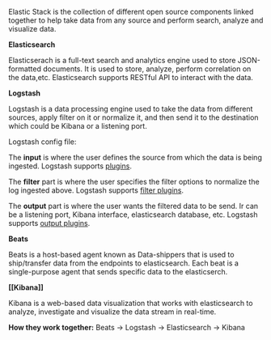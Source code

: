 Elastic Stack is the collection of different open source components linked together to help take data from any source and perform search, analyze and visualize data.

**Elasticsearch**

Elasticserach is a full-text search and analytics engine used to store JSON-formatted documents. It is used to store, analyze, perform correlation on the data,etc. Elasticsearch supports RESTful API to interact with the data.

**Logstash**

Logstash is a data processing engine used to take the data from different sources, apply filter on it or normalize it, and then send it to the destination which could be Kibana or a listening port. 

Logstash config file:

The **input** is where the user defines the source from which the data is being ingested. Logstash supports [plugins](https://www.elastic.co/guide/en/logstash/8.1/input-plugins.html).

The **filter** part is where the user specifies the filter options to normalize the log ingested above. Logstash supports [filter plugins]([https://www.elastic.co/guide/en/logstash/8.1/filter-plugins.html](https://www.elastic.co/guide/en/logstash/8.1/filter-plugins.html)).

The **output** part is where the user wants the filtered data to be send. Ir can be a listening port, Kibana interface, elasticsearch database, etc. Logstash supports [output plugins]([https://www.elastic.co/guide/en/logstash/8.1/output-plugins.html](https://www.elastic.co/guide/en/logstash/8.1/output-plugins.html)).

**Beats**

Beats is a host-based agent known as Data-shippers that is used to ship/transfer data from the endpoints to elasticsearch. Each beat is a single-purpose agent that sends specific data to the elasticserch.

**[[Kibana]]**

Kibana is a web-based data visualization that works with elasticsearch to analyze, investigate and visualize the data stream in real-time.

**How they work together:**
Beats -> Logstash -> Elasticsearch -> Kibana


